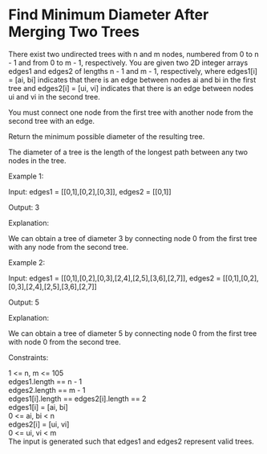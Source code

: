 # Find Minimum Diameter After Merging Two Trees

There exist two undirected trees with n and m nodes, numbered from 0 to n - 1 and from 0 to m - 1, respectively. You are given two 2D integer arrays edges1 and edges2 of lengths n - 1 and m - 1, respectively, where edges1[i] = [ai, bi] indicates that there is an edge between nodes ai and bi in the first tree and edges2[i] = [ui, vi] indicates that there is an edge between nodes ui and vi in the second tree.

You must connect one node from the first tree with another node from the second tree with an edge.

Return the minimum possible diameter of the resulting tree.

The diameter of a tree is the length of the longest path between any two nodes in the tree.

Example 1:

Input: edges1 = [[0,1],[0,2],[0,3]], edges2 = [[0,1]]

Output: 3

Explanation:

We can obtain a tree of diameter 3 by connecting node 0 from the first tree with any node from the second tree.

Example 2:

Input: edges1 = [[0,1],[0,2],[0,3],[2,4],[2,5],[3,6],[2,7]], edges2 = [[0,1],[0,2],[0,3],[2,4],[2,5],[3,6],[2,7]]

Output: 5

Explanation:

We can obtain a tree of diameter 5 by connecting node 0 from the first tree with node 0 from the second tree.

Constraints:

1 <= n, m <= 105\
edges1.length == n - 1\
edges2.length == m - 1\
edges1[i].length == edges2[i].length == 2\
edges1[i] = [ai, bi]\
0 <= ai, bi < n\
edges2[i] = [ui, vi]\
0 <= ui, vi < m\
The input is generated such that edges1 and edges2 represent valid trees.